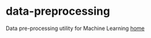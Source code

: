 # data-preprocessing
Data pre-processing utility for Machine Learning
[home](https://github.com/kshitij21/data-preprocessing/wiki)
